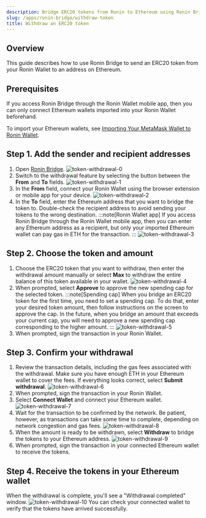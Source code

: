 ```yaml
---
description: Bridge ERC20 tokens from Ronin to Ethereum using Ronin Bridge.
slug: /apps/ronin-bridge/withdraw-token
title: Withdraw an ERC20 token
---
```


## Overview

This guide describes how to use Ronin Bridge to send an ERC20 token from your Ronin Wallet to an address on Ethereum.

## Prerequisites

If you access Ronin Bridge through the Ronin Wallet mobile app, then you can only connect Ethereum wallets imported into your Ronin Wallet beforehand.

To import your Ethereum wallets, see [Importing Your MetaMask Wallet to Ronin Wallet](https://support.roninchain.com/hc/en-us/articles/14862812718107-Importing-Your-MetaMask-Wallet-to-Ronin-Wallet).

## Step 1. Add the sender and recipient addresses

1. Open [Ronin Bridge](https://app.roninchain.com/bridge).
   ![token-withdrawal-0](../assets/token-deposit-0.png)
2. Switch to the withdrawal feature by selecting the button between the **From** and **To** fields.
   ![token-withdrawal-1](../assets/token-withdrawal-1.png)
3. In the **From** field, connect your Ronin Wallet using the browser extension or mobile app for your device.
   ![token-withdrawal-2](../assets/token-withdrawal-2.png)
4. In the **To** field, enter the Ethereum address that you want to bridge the token to. Double-check the recipient address to avoid sending your tokens to the wrong destination.
   :::note[Ronin Wallet app]
   If you access Ronin Bridge through the Ronin Wallet mobile app, then you can enter any Ethereum address as a recipient, but only your imported Ethereum wallet can pay gas in ETH for the transaction.
   :::
   ![token-withdrawal-3](../assets/token-withdrawal-3.png)

## Step 2. Choose the token and amount

1. Choose the ERC20 token that you want to withdraw, then enter the withdrawal amount manually or select **Max** to withdraw the entire balance of this token available in your wallet.
   ![token-withdrawal-4](../assets/token-withdrawal-4.png)
2. When prompted, select **Approve** to approve the new spending cap for the selected token.
   :::note[Spending cap]
   When you bridge an ERC20 token for the first time, you need to set a spending cap. To do that, enter your desired token amount, then follow instructions on the screen to approve the cap. In the future, when you bridge an amount that exceeds your current cap, you will need to approve a new spending cap corresponding to the higher amount.
   :::
   ![token-withdrawal-5](../assets/token-withdrawal-5.png)
3. When prompted, sign the transaction in your Ronin Wallet.

## Step 3. Confirm your withdrawal

1. Review the transaction details, including the gas fees associated with the withdrawal. Make sure you have enough ETH in your Ethereum wallet to cover the fees. If everything looks correct, select **Submit withdrawal**.
   ![token-withdrawal-6](../assets/token-withdrawal-6.png)
2. When prompted, sign the transaction in your Ronin Wallet.
3. Select **Connect Wallet** and connect your Ethereum wallet.
   ![token-withdrawal-7](../assets/token-withdrawal-7.png)
4. Wait for the transaction to be confirmed by the network. Be patient, however, as transactions can take some time to complete, depending on network congestion and gas fees.
   ![token-withdrawal-8](../assets/token-withdrawal-8.png)
5. When the amount is ready to be withdrawn, select **Withdraw** to bridge the tokens to your Ethereum address.
   ![token-withdrawal-9](../assets/token-withdrawal-9.png)
6. When prompted, sign the transaction in your connected Ethereum wallet to receive the tokens.

## Step 4. Receive the tokens in your Ethereum wallet

When the withdrawal is complete, you'll see a "Withdrawal completed" window.
![token-withdrawal-10](../assets/token-withdrawal-10.png)
You can check your connected wallet to verify that the tokens have arrived successfully.
